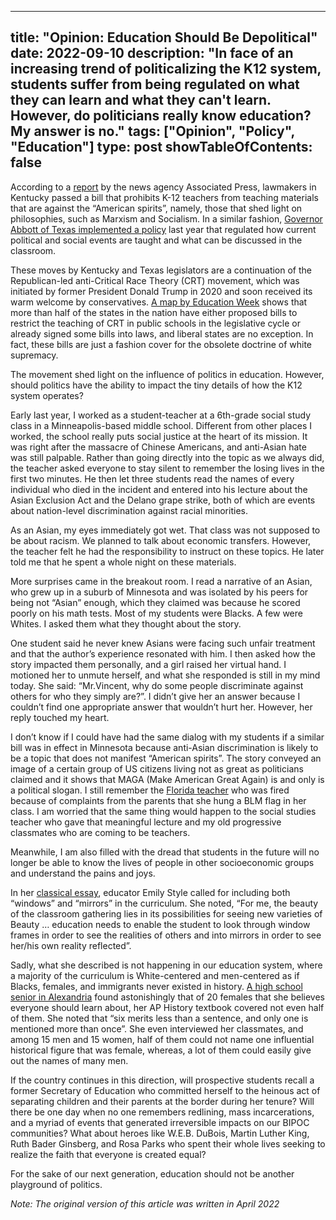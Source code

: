 
---
title: "Opinion: Education Should Be Depolitical"
date: 2022-09-10
description: "In face of an increasing trend of politicalizing the K12 system, students suffer from being regulated on what they can learn and what they can't learn. However, do politicians really know education? My answer is no."
tags: ["Opinion", "Policy", "Education"]
type: post
showTableOfContents: false
---

According to a [report](https://apnews.com/article/business-education-kentucky-b434a4980e88ff8882fd741ba57b518b) by the news agency Associated Press, lawmakers in Kentucky passed a bill that prohibits K-12 teachers from teaching materials that are against the “American spirits”, namely, those that shed light on philosophies, such as Marxism and Socialism. In a similar fashion, [Governor Abbott of Texas implemented a policy](https://www.texastribune.org/2021/06/15/abbott-critical-race-theory-law/) last year that regulated how current political and social events are taught and what can be discussed in the classroom. 

These moves by Kentucky and Texas legislators are a continuation of the Republican-led anti-Critical Race Theory (CRT) movement, which was initiated by former President Donald Trump in 2020 and soon received its warm welcome by conservatives. [A map by Education Week](https://www.edweek.org/policy-politics/map-where-critical-race-theory-is-under-attack/2021/06) shows that more than half of the states in the nation have either proposed bills to restrict the teaching of CRT in public schools in the legislative cycle or already signed some bills into laws, and liberal states are no exception. In fact, these bills are just a fashion cover for the obsolete doctrine of white supremacy. 

The movement shed light on the influence of politics in education. However, should politics have the ability to impact the tiny details of how the K12 system operates?

Early last year, I worked as a student-teacher at a 6th-grade social study class in a Minneapolis-based middle school. Different from other places I worked, the school really puts social justice at the heart of its mission. It was right after the massacre of Chinese Americans, and anti-Asian hate was still palpable. Rather than going directly into the topic as we always did, the teacher asked everyone to stay silent to remember the losing lives in the first two minutes. He then let three students read the names of every individual who died in the incident and entered into his lecture about the Asian Exclusion Act and the Delano grape strike, both of which are events about nation-level discrimination against racial minorities. 

As an Asian, my eyes immediately got wet. That class was not supposed to be about racism. We planned to talk about economic transfers. However, the teacher felt he had the responsibility to instruct on these topics. He later told me that he spent a whole night on these materials. 

More surprises came in the breakout room. I read a narrative of an Asian, who grew up in a suburb of Minnesota and was isolated by his peers for being not “Asian” enough, which they claimed was because he scored poorly on his math tests. Most of my students were Blacks. A few were Whites. I asked them what they thought about the story. 

One student said he never knew Asians were facing such unfair treatment and that the author’s experience resonated with him. I then asked how the story impacted them personally, and a girl raised her virtual hand. I motioned her to unmute herself, and what she responded is still in my mind today. She said: “Mr.Vincent, why do some people discriminate against others for who they simply are?”. I didn’t give her an answer because I couldn’t find one appropriate answer that wouldn’t hurt her. However, her reply touched my heart.       
 
I don’t know if I could have had the same dialog with my students if a similar bill was in effect in Minnesota because anti-Asian discrimination is likely to be a topic that does not manifest “American spirits”. The story conveyed an image of a certain group of US citizens living not as great as politicians claimed and it shows that MAGA (Make American Great Again) is and only is a political slogan. I still remember the [Florida teacher](https://www.jacksonville.com/story/news/education/2021/05/17/florida-education-commissioner-richard-corcoran-says-fired-duval-county-teacher-supporting-blm/5134544001/) who was fired because of complaints from the parents that she hung a BLM flag in her class. I am worried that the same thing would happen to the social studies teacher who gave that meaningful lecture and my old progressive classmates who are coming to be teachers.  

Meanwhile, I am also filled with the dread that students in the future will no longer be able to know the lives of people in other socioeconomic groups and understand the pains and joys.

In her [classical essay](https://nationalseedproject.org/Key-SEED-Texts/curriculum-as-window-and-mirror), educator Emily Style called for including both “windows” and “mirrors” in the curriculum. She noted, “For me, the beauty of the classroom gathering lies in its possibilities for seeing new varieties of Beauty …  education needs to enable the student to look through window frames in order to see the realities of others and into mirrors in order to see her/his own reality reflected”. 

Sadly, what she described is not happening in our education system, where a majority of the curriculum is White-centered and men-centered as if Blacks, females, and immigrants never existed in history. [A high school senior in Alexandria](https://www.washingtonpost.com/opinions/2022/01/01/advanced-placement-history-textbook-women/) found astonishingly that of 20 females that she believes everyone should learn about, her AP History textbook covered not even half of them. She noted that “six merits less than a sentence, and only one is mentioned more than once”. She even interviewed her classmates, and among 15 men and 15 women, half of them could not name one influential historical figure that was female, whereas, a lot of them could easily give out the names of many men. 
 
If the country continues in this direction, will prospective students recall a former Secretary of Education who committed herself to the heinous act of separating children and their parents at the border during her tenure? Will there be one day when no one remembers redlining, mass incarcerations, and a myriad of events that generated irreversible impacts on our BIPOC communities? What about heroes like W.E.B. DuBois, Martin Luther King, Ruth Bader Ginsberg, and Rosa Parks who spent their whole lives seeking to realize the faith that everyone is created equal? 

For the sake of our next generation, education should not be another playground of politics.


*Note: The original version of this article was written in April 2022*

